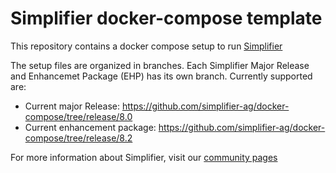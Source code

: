 # Simplifier docker-compose template
This repository contains a docker compose setup to run [Simplifier](https://simplifier.io)

The setup files are organized in branches. Each Simplifier Major Release and Enhancemet Package (EHP) has its own branch. Currently supported are:
 * Current major Release: https://github.com/simplifier-ag/docker-compose/tree/release/8.0
 * Current enhancement package: https://github.com/simplifier-ag/docker-compose/tree/release/8.2

 For more information about Simplifier, visit our [community pages](https://community.simplifier.io/)
